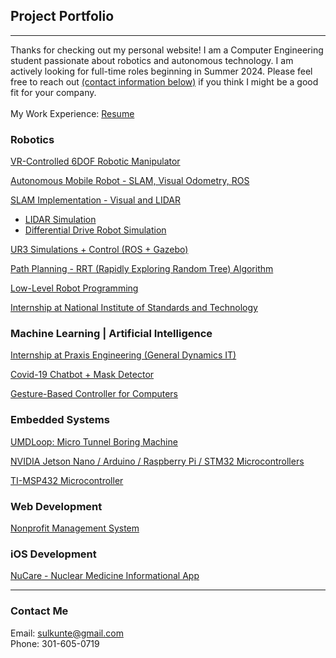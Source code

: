 ## Project Portfolio
---

Thanks for checking out my personal website! I am a Computer Engineering student passionate about robotics and autonomous technology. I am actively looking for full-time roles beginning in Summer 2024. Please feel free to reach out [(contact information below)](#contact-me) if you think I might be a good fit for your company.
<br><br>
My Work Experience: [Resume](https://docs.google.com/document/d/1CRz62AD2WAE2i-t9eDkjcsn-oDAm2DIqHyxFyDgUlCw/edit?usp=share_link)

### Robotics
[VR-Controlled 6DOF Robotic Manipulator](/project_pages/vrArm)

[Autonomous Mobile Robot - SLAM, Visual Odometry, ROS](/project_pages/selfDriving)

[SLAM Implementation - Visual and LIDAR](/project_pages/slam)

* [LIDAR Simulation](/project_pages/lidar)
* [Differential Drive Robot Simulation](/project_pages/diffDrive)

[UR3 Simulations + Control (ROS + Gazebo)](/project_pages/robo)

[Path Planning - RRT (Rapidly Exploring Random Tree) Algorithm](/project_pages/rrt)

[Low-Level Robot Programming](/project_pages/tirslk)

[Internship at National Institute of Standards and Technology](/project_pages/nist)

### Machine Learning | Artificial Intelligence

[Internship at Praxis Engineering (General Dynamics IT)](/project_pages/praxis)

[Covid-19 Chatbot + Mask Detector](/project_pages/chatbot)

[Gesture-Based Controller for Computers](/project_pages/gesture)

### Embedded Systems
[UMDLoop: Micro Tunnel Boring Machine](/project_pages/loop)

[NVIDIA Jetson Nano / Arduino / Raspberry Pi / STM32 Microcontrollers](project_pages/arduino)

[TI-MSP432 Microcontroller](/project_pages/tirslk)

### Web Development
[Nonprofit Management System](/project_pages/rmra)

### iOS Development
[NuCare - Nuclear Medicine Informational App](/project_pages/nucare)

---

### Contact Me
Email: sulkunte@gmail.com
<br>
Phone: 301-605-0719
